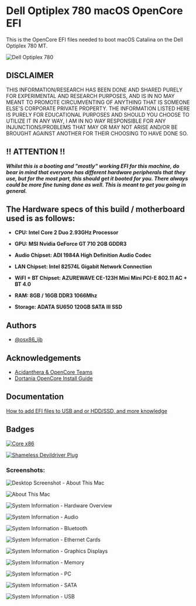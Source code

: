 
# Dell Optiplex 780 macOS OpenCore EFI

This is the OpenCore EFI files needed to boot macOS Catalina on the Dell Optiplex 780 MT.

![Dell Optiplex 780](https://i.ibb.co/wBDWDKW/optiplex780.jpg)

## DISCLAIMER

THIS INFORMATION/RESEARCH HAS BEEN DONE AND SHARED PURELY FOR EXPERIMENTAL AND RESEARCH PURPOSES, AND IS IN NO MAY MEANT TO PROMOTE CIRCUMVENTING OF ANYTHING THAT IS SOMEONE ELSE'S CORPORATE PRIVATE PROPERTY. THE INFORMATION LISTED HERE IS PURELY FOR EDUCATIONAL PURPOSES AND SHOULD YOU CHOOSE TO UTILIZE IT IN ANY WAY, I AM IN NO WAY RESPONSIBLE FOR ANY INJUNCTIONS/PROBLEMS THAT MAY OR MAY NOT ARISE AND/OR BE BROUGHT AGAINST ANOTHER FOR THEIR CHOOSING TO HAVE DONE SO.

## !! ATTENTION !!
_**Whilst this is a booting and "mostly" working EFI for this machine, do bear in mind that everyone has different hardware peripherals that they use, but for the most part, this should get it booted for you. There always could be more fine tuning done as well. This is meant to get you going in general.**_

## The Hardware specs of this build / motherboard used is as follows:

- **CPU: Intel Core 2 Duo 2.93GHz Processor**

- **GPU: MSI Nvidia GeForce GT 710 2GB GDDR3**

- **Audio Chipset: ADI 1984A High Definition Audio Codec**

- **LAN Chipset: Intel 82574L Gigabit Network Connection**

- **WiFI + BT Chipset: AZUREWAVE CE-123H Mini Mini PCI-E 802.11 AC + BT 4.0**

- **RAM: 8GB / 16GB DDR3 1066Mhz**

- **Storage: ADATA SU650 120GB SATA III SSD**

## Authors

- [@osx86_ijb](https://www.github.com/osx86-ijb)

## Acknowledgements
- [Acidanthera & OpenCore Teams](https://github.com/acidanthera)
- [Dortania OpenCore Install Guide](https://dortania.github.io/OpenCore-Install-Guide/)

## Documentation

[How to add EFI files to USB and or HDD/SSD, and more knowledge](https://dortania.github.io/OpenCore-Install-Guide/installer-guide/opencore-efi.html)

## Badges

[![Core x86](https://img.shields.io/badge/Hackintosh-Legend-red)](https://github.com/osx86-ijb)

[![Shameless Devildriver Plug](https://img.shields.io/badge/Go%20There-Away%20From%20Me-brightgreeng)](https://www.youtube.com/watch?v=PjACk_dw1v8)

### Screenshots:

![Desktop Screenshot - About This Mac](Screenshots/Screenshot_01.png?raw=true "Desktop Screenshot - About This Mac")

![About This Mac](Screenshots/Screenshot_02.png?raw=true "About This Mac")

![System Information - Hardware Overview](Screenshots/Screenshot_03.png?raw=true "System Information - Hardware Overview")

![System Information - Audio](Screenshots/Screenshot_04.png?raw=true "System Information - Audio")

![System Information - Bluetooth](Screenshots/Screenshot_05.png?raw=true "System Information - Bluetooth")

![System Information - Ethernet Cards](Screenshots/Screenshot_06.png?raw=true "System Information - Ethernet Cards")

![System Information - Graphics Displays](Screenshots/Screenshot_07.png?raw=true "System Information - Graphics Displays")

![System Information - Memory](Screenshots/Screenshot_08.png?raw=true "System Information - Memory")

![System Information - PC](Screenshots/Screenshot_09.png?raw=true "System Information - PCI")

![System Information - SATA](Screenshots/Screenshot_10.png?raw=true "System Information - SATA")

![System Information - USB](Screenshots/Screenshot_11.png?raw=true "System Information - USB")
